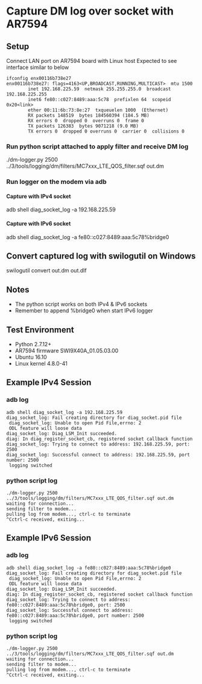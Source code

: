 # Capture DM log over socket with AR7594

## Setup

Connect LAN port on AR7594 board with Linux host
Expected to see interface similar to below
```
ifconfig enx00116b738e27
enx00116b738e27: flags=4163<UP,BROADCAST,RUNNING,MULTICAST>  mtu 1500
        inet 192.168.225.59  netmask 255.255.255.0  broadcast 192.168.225.255
        inet6 fe80::c027:8489:aaa:5c78  prefixlen 64  scopeid 0x20<link>
        ether 00:11:6b:73:8e:27  txqueuelen 1000  (Ethernet)
        RX packets 148519  bytes 184560394 (184.5 MB)
        RX errors 0  dropped 0  overruns 0  frame 0
        TX packets 126383  bytes 9071218 (9.0 MB)
        TX errors 0  dropped 0 overruns 0  carrier 0  collisions 0
```
### Run python script attached to apply filter and receive DM log
./dm-logger.py 2500 ../3/tools/logging/dm/filters/MC7xxx_LTE_QOS_filter.sqf out.dm

### Run logger on the modem via adb

#### Capture with IPv4 socket
adb shell diag_socket_log -a 192.168.225.59
#### Capture with IPv6 socket
adb shell diag_socket_log -a fe80::c027:8489:aaa:5c78%bridge0

## Convert captured log with swilogutil on Windows
swilogutil convert out.dm out.dlf

## Notes
- The python script works on both IPv4 & IPv6 sockets
- Remember to append %bridge0 when start IPv6 logger

## Test Environment
- Python 2.7.12+
- AR7594 firmware SWI9X40A_01.05.03.00
- Ubuntu 16.10
- Linux kernel 4.8.0-41

## Example IPv4 Session
### adb log
```
adb shell diag_socket_log -a 192.168.225.59
diag_socket_log: Fail creating directory for diag_socket.pid file
 diag_socket_log: Unable to open Pid File,errno: 2
 ODL feature will loose data
diag_socket_log: Diag_LSM_Init succeeded.
diag: In diag_register_socket_cb, registered socket callback function
diag_socket_log: Trying to connect to address: 192.168.225.59, port: 2500
diag_socket_log: Successful connect to address: 192.168.225.59, port number: 2500
 logging switched                                                            
```

### python script log
```
./dm-logger.py 2500 ../3/tools/logging/dm/filters/MC7xxx_LTE_QOS_filter.sqf out.dm
waiting for connection...
sending filter to modem...
pulling log from modem..., ctrl-c to terminate
^Cctrl-c received, exiting...
```

## Example IPv6 Session
### adb log
```
adb shell diag_socket_log -a fe80::c027:8489:aaa:5c78%bridge0 
diag_socket_log: Fail creating directory for diag_socket.pid file
 diag_socket_log: Unable to open Pid File,errno: 2
 ODL feature will loose data
diag_socket_log: Diag_LSM_Init succeeded.
diag: In diag_register_socket_cb, registered socket callback function
diag_socket_log: Trying to connect to address: fe80::c027:8489:aaa:5c78%bridge0, port: 2500
diag_socket_log: Successful connect to address: fe80::c027:8489:aaa:5c78%bridge0, port number: 2500
 logging switched 
```

### python script log
```
./dm-logger.py 2500 ../3/tools/logging/dm/filters/MC7xxx_LTE_QOS_filter.sqf out.dm
waiting for connection...
sending filter to modem...
pulling log from modem..., ctrl-c to terminate
^Cctrl-c received, exiting...
```
